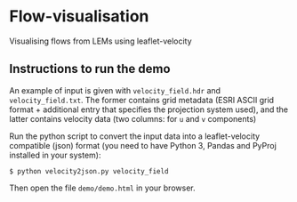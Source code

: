 # Flow-visualisation
Visualising flows from LEMs using leaflet-velocity


## Instructions to run the demo

An example of input is given with `velocity_field.hdr` and
`velocity_field.txt`. The former contains grid metadata (ESRI ASCII
grid format + additional entry that specifies the projection system
used), and the latter contains velocity data (two columns: for `u` and `v`
components)

Run the python script to convert the input data into a
leaflet-velocity compatible (json) format (you need to have Python 3,
Pandas and PyProj installed in your system):

```
$ python velocity2json.py velocity_field
```

Then open the file `demo/demo.html` in your browser.
